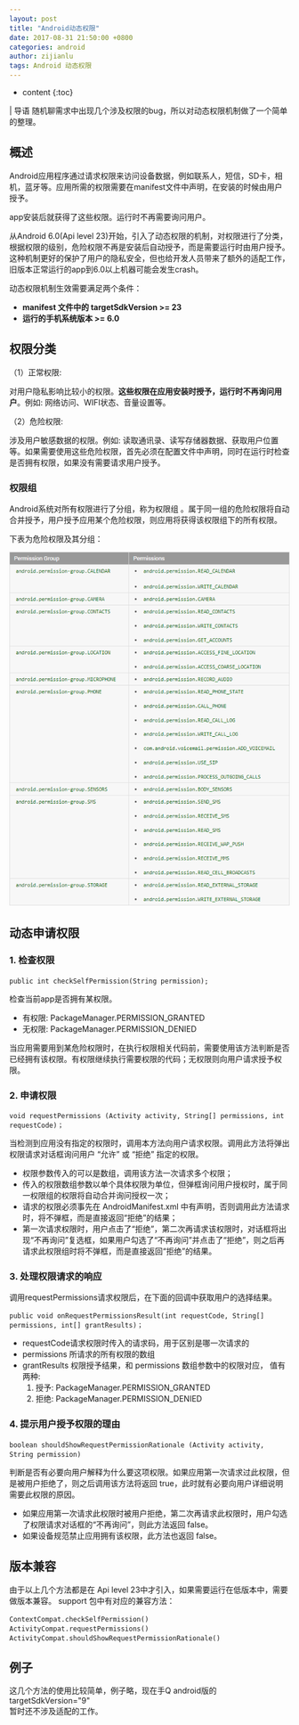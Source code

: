 ```yaml
---
layout: post
title: "Android动态权限"
date: 2017-08-31 21:50:00 +0800
categories: android
author: zijianlu
tags: Android 动态权限
---
```


* content
{:toc}

| 导语 随机聊需求中出现几个涉及权限的bug，所以对动态权限机制做了一个简单的整理。

## 概述

Android应用程序通过请求权限来访问设备数据，例如联系人，短信，SD卡，相机，蓝牙等。应用所需的权限需要在manifest文件中声明，在安装的时候由用户授予。
<!--more-->
app安装后就获得了这些权限。运行时不再需要询问用户。

从Android 6.0(Api level
23)开始，引入了动态权限的机制，对权限进行了分类，根据权限的级别，危险权限不再是安装后自动授予，而是需要运行时由用户授予。
这种机制更好的保护了用户的隐私安全，但也给开发人员带来了额外的适配工作，旧版本正常运行的app到6.0以上机器可能会发生crash。

动态权限机制生效需要满足两个条件：

  * **manifest 文件中的 targetSdkVersion >= 23**
  * **运行的手机系统版本 >= 6.0**

## 权限分类

（1）正常权限:

对用户隐私影响比较小的权限。**这些权限在应用安装时授予，运行时不再询问用户**。例如: 网络访问、WIFI状态、音量设置等。

（2）危险权限:

涉及用户敏感数据的权限。例如:
读取通讯录、读写存储器数据、获取用户位置等。如果需要使用这些危险权限，首先必须在配置文件中声明，同时在运行时检查是否拥有权限，如果没有需要请求用户授予。

### 权限组

Android系统对所有权限进行了分组，称为权限组 。属于同一组的危险权限将自动合并授予，用户授予应用某个危险权限，则应用将获得该权限组下的所有权限。

下表为危险权限及其分组：

![](/image/android_dong_tai_quan_xian/853af11e9156fb73cbbbccf4b5f6215a8f0736ee9593c1a3ece346a28fbaa6d8)

## 动态申请权限

### 1\. 检查权限

`public int checkSelfPermission(String permission);`

检查当前app是否拥有某权限。

  * 有权限: PackageManager.PERMISSION_GRANTED
  * 无权限: PackageManager.PERMISSION_DENIED

当应用需要用到某危险权限时，在执行权限相关代码前，需要使用该方法判断是否已经拥有该权限。有权限继续执行需要权限的代码；无权限则向用户请求授予权限。

### 2\. 申请权限

`void requestPermissions (Activity activity, String[] permissions, int
requestCode)；`

当检测到应用没有指定的权限时，调用本方法向用户请求权限。调用此方法将弹出权限请求对话框询问用户 “允许” 或 “拒绝” 指定的权限。

  * 权限参数传入的可以是数组，调用该方法一次请求多个权限；
  * 传入的权限数组参数以单个具体权限为单位，但弹框询问用户授权时，属于同一权限组的权限将自动合并询问授权一次；
  * 请求的权限必须事先在 AndroidManifest.xml 中有声明，否则调用此方法请求时，将不弹框，而是直接返回“拒绝”的结果；
  * 第一次请求权限时，用户点击了“拒绝”，第二次再请求该权限时，对话框将出现“不再询问”复选框，如果用户勾选了“不再询问”并点击了“拒绝”，则之后再请求此权限组时将不弹框，而是直接返回“拒绝”的结果。

### 3\. 处理权限请求的响应

调用requestPermissions请求权限后，在下面的回调中获取用户的选择结果。

`public void onRequestPermissionsResult(int requestCode, String[] permissions,
int[] grantResults)；`

  * requestCode请求权限时传入的请求码，用于区别是哪一次请求的
  * permissions 所请求的所有权限的数组
  * grantResults 权限授予结果，和 permissions 数组参数中的权限对应， 值有两种:
    1. 授予: PackageManager.PERMISSION_GRANTED
    2. 拒绝: PackageManager.PERMISSION_DENIED

### 4\. 提示用户授予权限的理由

`boolean shouldShowRequestPermissionRationale (Activity activity, String
permission)`

判断是否有必要向用户解释为什么要这项权限。如果应用第一次请求过此权限，但是被用户拒绝了，则之后调用该方法将返回
true，此时就有必要向用户详细说明需要此权限的原因。

  * 如果应用第一次请求此权限时被用户拒绝，第二次再请求此权限时，用户勾选了权限请求对话框的“不再询问”，则此方法返回 false。
  * 如果设备规范禁止应用拥有该权限，此方法也返回 false。

## 版本兼容

由于以上几个方法都是在 Api level 23中才引入，如果需要运行在低版本中，需要做版本兼容。 support 包中有对应的兼容方法：

`ContextCompat.checkSelfPermission()`  
`ActivityCompat.requestPermissions()`  
`ActivityCompat.shouldShowRequestPermissionRationale()`

## 例子

这几个方法的使用比较简单，例子略，现在手Q android版的 targetSdkVersion="9"  
暂时还不涉及适配的工作。

